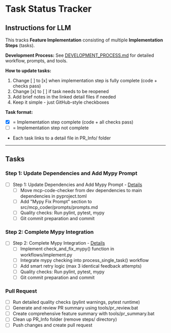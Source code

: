 # Task Status Tracker

## Instructions for LLM

This tracks **Feature Implementation** consisting of multiple **Implementation Steps** (tasks).

**Development Process:** See [DEVELOPMENT_PROCESS.md](./DEVELOPMENT_PROCESS.md) for detailed workflow, prompts, and tools.

**How to update tasks:**
1. Change [ ] to [x] when implementation step is fully complete (code + checks pass)
2. Change [x] to [ ] if task needs to be reopened
3. Add brief notes in the linked detail files if needed
4. Keep it simple - just GitHub-style checkboxes

**Task format:**
- [x] = Implementation step complete (code + all checks pass)
- [ ] = Implementation step not complete
- Each task links to a detail file in PR_Info/ folder

---

## Tasks

### Step 1: Update Dependencies and Add Mypy Prompt
- [ ] Step 1: Update Dependencies and Add Mypy Prompt - [Details](steps/step_1.md)
  - [ ] Move mcp-code-checker from dev dependencies to main dependencies in pyproject.toml
  - [ ] Add "Mypy Fix Prompt" section to src/mcp_coder/prompts/prompts.md
  - [ ] Quality checks: Run pylint, pytest, mypy
  - [ ] Git commit preparation and commit

### Step 2: Complete Mypy Integration
- [ ] Step 2: Complete Mypy Integration - [Details](steps/step_2.md)
  - [ ] Implement check_and_fix_mypy() function in workflows/implement.py
  - [ ] Integrate mypy checking into process_single_task() workflow
  - [ ] Add smart retry logic (max 3 identical feedback attempts)
  - [ ] Quality checks: Run pylint, pytest, mypy
  - [ ] Git commit preparation and commit

### Pull Request
- [ ] Run detailed quality checks (pylint warnings, pytest runtime)
- [ ] Generate and review PR summary using tools/pr_review.bat
- [ ] Create comprehensive feature summary with tools/pr_summary.bat
- [ ] Clean up PR_Info folder (remove steps/ directory)
- [ ] Push changes and create pull request
